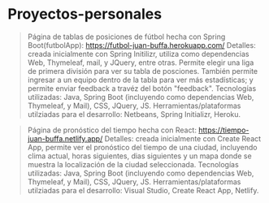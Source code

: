 # Proyectos-personales
>Página de tablas de posiciones de fútbol hecha con Spring Boot(futbolApp): https://futbol-juan-buffa.herokuapp.com/ 
Detalles: creada inicialmente con Spring Initilizr, utiliza como dependencias Web, Thymeleaf, mail, y JQuery, entre otras. Permite elegir una liga de primera división para ver su  tabla de posciones. También permite ingresar a un equipo dentro de la tabla para ver más estadísticas; y permite enviar feedback a travéz del botón "feedback".
Tecnologías utilizadas: Java, Spring Boot (incluyendo como dependencias Web, Thymeleaf, y Mail), CSS, JQuery, JS.
Herramientas/plataformas utilziadas para el desarrollo: Netbeans, Spring Initializr, Heroku.
  
>Página de pronóstico del tiempo hecha con React: https://tiempo-juan-buffa.netlify.app/
Detalles: creada inicialmente con Create React App, permite ver el pronóstico del tiempo de una ciudad, incluyendo clima actual, horas siguientes, dias siguientes y un mapa       donde se muestra la localización de la ciudad seleccionada. 
Tecnologías utilizadas: Java, Spring Boot (incluyendo como dependencias Web, Thymeleaf, y Mail), CSS, JQuery, JS.
Herramientas/plataformas utilziadas para el desarrollo: Visual Studio, Create React App, Netlify.

